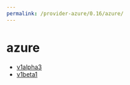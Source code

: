 ```yaml
---
permalink: /provider-azure/0.16/azure/
---
```


# azure



* [v1alpha3](v1alpha3/index.md)
* [v1beta1](v1beta1/index.md)